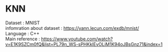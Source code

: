 # KNN
Dataset : MNIST<br />
infomration about dataset : https://yann.lecun.com/exdb/mnist/<br />
Language : C++<br />
Main reference : https://www.youtube.com/watch?v=E1K9SZCm0fQ&list=PL79n_WS-sPHKklEvOLiM1K94oJBsGnz71&index=1
